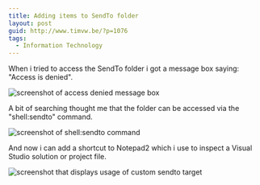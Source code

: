 ```yaml
---
title: Adding items to SendTo folder
layout: post
guid: http://www.timvw.be/?p=1076
tags:
  - Information Technology
---
```

When i tried to access the SendTo folder i got a message box saying: "Access is denied".

![screenshot of access denied message box](http://www.timvw.be/wp-content/images/SendTo_Denied.png)

A bit of searching thought me that the folder can be accessed via the "shell:sendto" command.

![screenshot of shell:sendto command](http://www.timvw.be/wp-content/images/SendTo_Shell.png)

And now i can add a shortcut to Notepad2 which i use to inspect a Visual Studio solution or project file.

![screenshot that displays usage of custom sendto target](http://www.timvw.be/wp-content/images/SendTo_Usage.png)
